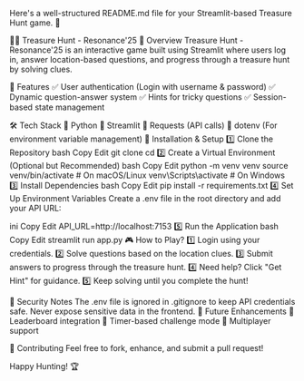 Here's a well-structured README.md file for your Streamlit-based Treasure Hunt game. 🚀

🏴‍☠️ Treasure Hunt - Resonance'25
🎯 Overview
Treasure Hunt - Resonance'25 is an interactive game built using Streamlit where users log in, answer location-based questions, and progress through a treasure hunt by solving clues.

📌 Features
✅ User authentication (Login with username & password)
✅ Dynamic question-answer system
✅ Hints for tricky questions
✅ Session-based state management

🛠 Tech Stack
🐍 Python
🎨 Streamlit
🔄 Requests (API calls)
🔐 dotenv (For environment variable management)
🚀 Installation & Setup
1️⃣ Clone the Repository
bash
Copy
Edit
git clone <repository-url>
cd <repository-folder>
2️⃣ Create a Virtual Environment (Optional but Recommended)
bash
Copy
Edit
python -m venv venv
source venv/bin/activate  # On macOS/Linux
venv\Scripts\activate     # On Windows
3️⃣ Install Dependencies
bash
Copy
Edit
pip install -r requirements.txt
4️⃣ Set Up Environment Variables
Create a .env file in the root directory and add your API URL:

ini
Copy
Edit
API_URL=http://localhost:7153
5️⃣ Run the Application
bash
Copy
Edit
streamlit run app.py
🎮 How to Play?
1️⃣ Login using your credentials.
2️⃣ Solve questions based on the location clues.
3️⃣ Submit answers to progress through the treasure hunt.
4️⃣ Need help? Click "Get Hint" for guidance.
5️⃣ Keep solving until you complete the hunt!

🔐 Security Notes
The .env file is ignored in .gitignore to keep API credentials safe.
Never expose sensitive data in the frontend.
🎯 Future Enhancements
🚀 Leaderboard integration
🚀 Timer-based challenge mode
🚀 Multiplayer support

🤝 Contributing
Feel free to fork, enhance, and submit a pull request!

Happy Hunting! 🏆
